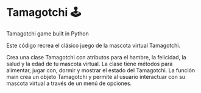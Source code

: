 # Tamagotchi 🕹
Tamagotchi game built in Python 

Este código recrea el clásico juego de la mascota virtual Tamagotchi.

Crea una clase Tamagotchi con atributos para el hambre, la felicidad, la salud y la edad de tu mascota virtual. 
La clase tiene métodos para alimentar, jugar con, dormir y mostrar el estado del Tamagotchi. 
La función main crea un objeto Tamagotchi y permite al usuario interactuar con su mascota virtual a través de un menú de opciones.
